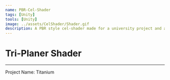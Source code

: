 ```yaml
---
name: PBR-Cel-Shader
tags: [Unity]
tools: [Unity]
image: ../assets/CelShader/Shader.gif
description: A PBR style cel-shader made for a university project and as a reusable asset
---
```


# **Tri-Planer Shader**

---

Project Name: Titanium